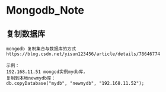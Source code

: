 # Mongodb_Note

## 复制数据库

```
mongodb 复制集合与数据库的方式
https://blog.csdn.net/yisun123456/article/details/78646774
```

```
示例：
192.168.11.51 mongod实例mydb库，
复制到本地newmydb库：
db.copyDatabase("mydb", "newmydb", "192.168.11.52");
```
